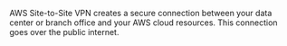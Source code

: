 AWS Site-to-Site VPN creates a secure connection between your data center or branch office and your AWS cloud resources. This connection goes over the public internet.

